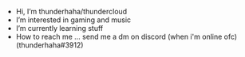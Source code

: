 - Hi, I’m thunderhaha/thundercloud
- I’m interested in gaming and music
- I’m currently learning stuff
- How to reach me ... send me a dm on discord (when i'm online ofc) (thunderhaha#3912)

<!---
thunderhaha/thunderhaha is a ✨ special ✨ repository because its `README.md` (this file) appears on your GitHub profile.
You can click the Preview link to take a look at your changes.
--->
